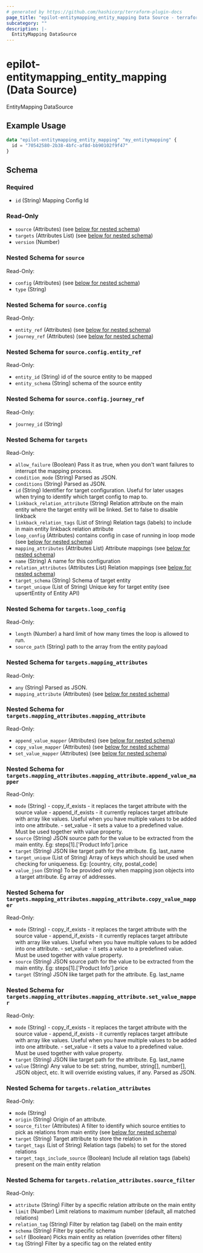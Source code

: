 ```yaml
---
# generated by https://github.com/hashicorp/terraform-plugin-docs
page_title: "epilot-entitymapping_entity_mapping Data Source - terraform-provider-epilot-entitymapping"
subcategory: ""
description: |-
  EntityMapping DataSource
---
```


# epilot-entitymapping_entity_mapping (Data Source)

EntityMapping DataSource

## Example Usage

```terraform
data "epilot-entitymapping_entity_mapping" "my_entitymapping" {
  id = "70542580-2b38-4bfc-af8d-bb90102f9f47"
}
```

<!-- schema generated by tfplugindocs -->
## Schema

### Required

- `id` (String) Mapping Config Id

### Read-Only

- `source` (Attributes) (see [below for nested schema](#nestedatt--source))
- `targets` (Attributes List) (see [below for nested schema](#nestedatt--targets))
- `version` (Number)

<a id="nestedatt--source"></a>
### Nested Schema for `source`

Read-Only:

- `config` (Attributes) (see [below for nested schema](#nestedatt--source--config))
- `type` (String)

<a id="nestedatt--source--config"></a>
### Nested Schema for `source.config`

Read-Only:

- `entity_ref` (Attributes) (see [below for nested schema](#nestedatt--source--config--entity_ref))
- `journey_ref` (Attributes) (see [below for nested schema](#nestedatt--source--config--journey_ref))

<a id="nestedatt--source--config--entity_ref"></a>
### Nested Schema for `source.config.entity_ref`

Read-Only:

- `entity_id` (String) id of the source entity to be mapped
- `entity_schema` (String) schema of the source entity


<a id="nestedatt--source--config--journey_ref"></a>
### Nested Schema for `source.config.journey_ref`

Read-Only:

- `journey_id` (String)




<a id="nestedatt--targets"></a>
### Nested Schema for `targets`

Read-Only:

- `allow_failure` (Boolean) Pass it as true, when you don't want failures to interrupt the mapping process.
- `condition_mode` (String) Parsed as JSON.
- `conditions` (String) Parsed as JSON.
- `id` (String) Identifier for target configuration. Useful for later usages when trying to identify which target config to map to.
- `linkback_relation_attribute` (String) Relation attribute on the main entity where the target entity will be linked. Set to false to disable linkback
- `linkback_relation_tags` (List of String) Relation tags (labels) to include in main entity linkback relation attribute
- `loop_config` (Attributes) contains config in case of running in loop mode (see [below for nested schema](#nestedatt--targets--loop_config))
- `mapping_attributes` (Attributes List) Attribute mappings (see [below for nested schema](#nestedatt--targets--mapping_attributes))
- `name` (String) A name for this configuration
- `relation_attributes` (Attributes List) Relation mappings (see [below for nested schema](#nestedatt--targets--relation_attributes))
- `target_schema` (String) Schema of target entity
- `target_unique` (List of String) Unique key for target entity (see upsertEntity of Entity API)

<a id="nestedatt--targets--loop_config"></a>
### Nested Schema for `targets.loop_config`

Read-Only:

- `length` (Number) a hard limit of how many times the loop is allowed to run.
- `source_path` (String) path to the array from the entity payload


<a id="nestedatt--targets--mapping_attributes"></a>
### Nested Schema for `targets.mapping_attributes`

Read-Only:

- `any` (String) Parsed as JSON.
- `mapping_attribute` (Attributes) (see [below for nested schema](#nestedatt--targets--mapping_attributes--mapping_attribute))

<a id="nestedatt--targets--mapping_attributes--mapping_attribute"></a>
### Nested Schema for `targets.mapping_attributes.mapping_attribute`

Read-Only:

- `append_value_mapper` (Attributes) (see [below for nested schema](#nestedatt--targets--mapping_attributes--mapping_attribute--append_value_mapper))
- `copy_value_mapper` (Attributes) (see [below for nested schema](#nestedatt--targets--mapping_attributes--mapping_attribute--copy_value_mapper))
- `set_value_mapper` (Attributes) (see [below for nested schema](#nestedatt--targets--mapping_attributes--mapping_attribute--set_value_mapper))

<a id="nestedatt--targets--mapping_attributes--mapping_attribute--append_value_mapper"></a>
### Nested Schema for `targets.mapping_attributes.mapping_attribute.append_value_mapper`

Read-Only:

- `mode` (String) - copy_if_exists - it replaces the target attribute with the source value - append_if_exists - it currently replaces target attribute with array like values. Useful when you have multiple values to be added into one attribute. - set_value - it sets a value to a predefined value. Must be used together with value property.
- `source` (String) JSON source path for the value to be extracted from the main entity. Eg: steps[1].['Product Info'].price
- `target` (String) JSON like target path for the attribute. Eg. last_name
- `target_unique` (List of String) Array of keys which should be used when checking for uniqueness. Eg: [country, city, postal_code]
- `value_json` (String) To be provided only when mapping json objects into a target attribute. Eg array of addresses.


<a id="nestedatt--targets--mapping_attributes--mapping_attribute--copy_value_mapper"></a>
### Nested Schema for `targets.mapping_attributes.mapping_attribute.copy_value_mapper`

Read-Only:

- `mode` (String) - copy_if_exists - it replaces the target attribute with the source value - append_if_exists - it currently replaces target attribute with array like values. Useful when you have multiple values to be added into one attribute. - set_value - it sets a value to a predefined value. Must be used together with value property.
- `source` (String) JSON source path for the value to be extracted from the main entity. Eg: steps[1].['Product Info'].price
- `target` (String) JSON like target path for the attribute. Eg. last_name


<a id="nestedatt--targets--mapping_attributes--mapping_attribute--set_value_mapper"></a>
### Nested Schema for `targets.mapping_attributes.mapping_attribute.set_value_mapper`

Read-Only:

- `mode` (String) - copy_if_exists - it replaces the target attribute with the source value - append_if_exists - it currently replaces target attribute with array like values. Useful when you have multiple values to be added into one attribute. - set_value - it sets a value to a predefined value. Must be used together with value property.
- `target` (String) JSON like target path for the attribute. Eg. last_name
- `value` (String) Any value to be set: string, number, string[], number[], JSON object, etc. It will override existing values, if any. Parsed as JSON.




<a id="nestedatt--targets--relation_attributes"></a>
### Nested Schema for `targets.relation_attributes`

Read-Only:

- `mode` (String)
- `origin` (String) Origin of an attribute.
- `source_filter` (Attributes) A filter to identify which source entities to pick as relations from main entity (see [below for nested schema](#nestedatt--targets--relation_attributes--source_filter))
- `target` (String) Target attribute to store the relation in
- `target_tags` (List of String) Relation tags (labels) to set for the stored relations
- `target_tags_include_source` (Boolean) Include all relation tags (labels) present on the main entity relation

<a id="nestedatt--targets--relation_attributes--source_filter"></a>
### Nested Schema for `targets.relation_attributes.source_filter`

Read-Only:

- `attribute` (String) Filter by a specific relation attribute on the main entity
- `limit` (Number) Limit relations to maximum number (default, all matched relations)
- `relation_tag` (String) Filter by relation tag (label) on the main entity
- `schema` (String) Filter by specific schema
- `self` (Boolean) Picks main entity as relation (overrides other filters)
- `tag` (String) Filter by a specific tag on the related entity
